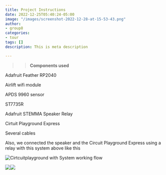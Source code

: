 ```yaml
---
title: Project Instructions
date: 2022-12-25T05:40:24-05:00
image: "/images/screenshot-2022-12-28-at-15-53-43.png"
author:
- group8
categories:
- tour
tags: []
description: This is meta description

---
```

> > **Components used**

Adafruit Feather RP2040

Airlift wifi module

APDS 9960 sensor

ST7735R

Adafruit STEMMA Speaker Relay

Cirtuit Playground Express

Several cables

Also, we connected the speaker and the Circuit Playground Express using a relay with this system above like this

![](/images/screenshot-2022-12-28-at-16-02-29.png "Cirtcuitplayground with System working flow")

![](/images/screenshot-2022-12-28-at-16-10-05.png)![](/images/screenshot-2022-12-28-at-16-10-36.png)